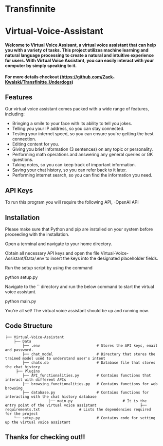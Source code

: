# Transfinnite
# Virtual-Voice-Assistant

#### Welcome to Virtual Voice Assisant, a virtual voice assistant that can help you with a variety of tasks. This project utilizes machine learning and natural language processing to create a natural and intuitive experience for users. With Virtual Voice Assistant, you can easily interact with your computer by simply speaking to it.
#### For more details checkout (https://github.com/Zack-Kwalski/Transfinitte_Underdogs)

## Features
Our virtual voice assistant comes packed with a wide range of features, including:
- Bringing a smile to your face with its ability to tell you jokes.
- Telling you your IP address, so you can stay connected.
- Testing your internet speed, so you can ensure you're getting the best connection.
- Editing content for you.
- Giving you brief information (3 sentences) on any topic or personality.
- Performing math operations and answering any general queries or GK questions.
- Taking notes, so you can keep track of important information.
- Saving your chat history, so you can refer back to it later.
- Performing internet search, so you can find the information you need.


## API Keys
To run this program you will require the following API,
-OpenAI API

## Installation

Please make sure that Python and pip are installed on your system before proceeding with the installation.

Open a terminal and navigate to your home directory.

Obtain all necessary API keys and open the file Virtual-Voice-Assistant/Data/.env to insert the keys into the designated placeholder fields.

Run the setup script by using the command

python setup.py


Navigate to the `` directory and run the below command to start the virtual voice assistant.

python main.py


You're all set! The virtual voice assistant should be up and running now.

## Code Structure

    ├── Virtual-Voice-Assistant
        ├── Data                              
            ├── .env                          # Stores the API keys, email and password.
            ├── chat_model                    # Directory that stores the trained model used to understand user's intent
            ├── chats.db                      # Database file that stores the chat history
         ├── Plugins
            ├── API_functionalities.py        # Contains functions that interact with different APIs
            ├── browsing_functionalities.py   # Contains functions for web browsing
            ├── database.py                   # Contains functions for interacting with the chat history database
                        ├── main.py                       # It is the entry point of the virtual voice assistant                    ├── requirements.txt                  # Lists the dependencies required for the project
        └── setup.py                          # Contains code for setting up the virtual voice assistant


## Thanks for checking out!!
